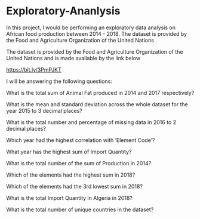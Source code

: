 # Exploratory-Ananlysis

In this project, I would be performing an exploratory data analysis on African food production between 2014 - 2018.  The dataset is provided by the Food and Agriculture Organization of the United Nations

The dataset is provided by the Food and Agriculture Organization of the United Nations and is made available by the link below

https://bit.ly/3PmPJKT

I will be answering the following questions: 

What is the total sum of Animal Fat produced in 2014 and 2017 respectively?

What is the mean and standard deviation across the whole dataset for the year 2015 to 3 decimal places? 

What is the total number and percentage of missing data in 2016 to 2 decimal places? 

Which year had the highest correlation with ‘Element Code’?

What year has the highest sum of Import Quantity? 

What is the total number of the sum of Production in 2014? 

Which of the elements had the highest sum in 2018? 

Which of the elements had the 3rd lowest sum in 2018?

What is the total Import Quantity in Algeria in 2018?

What is the total number of unique countries in the dataset?

